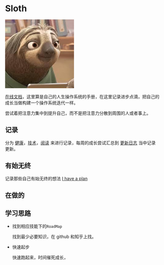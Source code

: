 # Sloth
![An image](../public/img/sloth.jpeg)
<!-- ![Image from alias](~@img/sloth.jpeg) -->

[在线文档](https://felix9ia.github.io/sloth/)，这里算是自己的人生操作系统的手册，在这里记录进步点滴，把自己的成长当做构建一个操作系统迭代一样。



尝试着把注意力集中到提升自己，而不是把注意力分散到周围的人或者事上。

## 记录


分为 [健康](./health/README.md)，[技术](./computer/README.md)，[阅读](./reading/README.md) 来进行记录，每周的成长尝试汇总到 [更新日志](./log/README.md) 当中记录更新。


## 有始无终
记录那些自己有始无终的想法
[I have a plan](https://www.notion.so/I-have-a-plan-e319ef10bfd7497ba006c96e912fcfeb)


## 在做的

## 学习思路
- 找到相应技能下的`RoadMap`

    找到最少必要知识，在 github 和知乎上找。

- 快速起步

    快速跑起来，时间催死成长，
